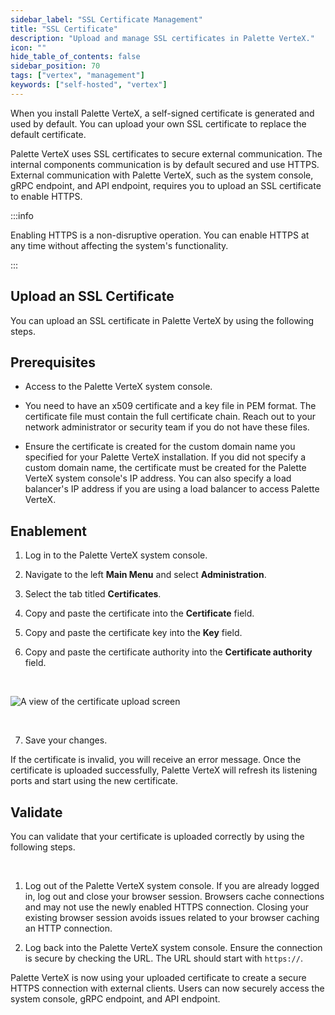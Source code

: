 ```yaml
---
sidebar_label: "SSL Certificate Management"
title: "SSL Certificate"
description: "Upload and manage SSL certificates in Palette VerteX."
icon: ""
hide_table_of_contents: false
sidebar_position: 70
tags: ["vertex", "management"]
keywords: ["self-hosted", "vertex"]
---
```


When you install Palette VerteX, a self-signed certificate is generated and used by default. You can upload your own SSL certificate to replace the default certificate.

Palette VerteX uses SSL certificates to secure external communication. The internal components communication is by default secured and use HTTPS. External communication with Palette VerteX, such as the system console, gRPC endpoint, and API endpoint, requires you to upload an SSL certificate to enable HTTPS.

:::info

Enabling HTTPS is a non-disruptive operation. You can enable HTTPS at any time without affecting the system's functionality.

:::

## Upload an SSL Certificate

You can upload an SSL certificate in Palette VerteX by using the following steps.

## Prerequisites

- Access to the Palette VerteX system console.

- You need to have an x509 certificate and a key file in PEM format. The certificate file must contain the full certificate chain. Reach out to your network administrator or security team if you do not have these files.

- Ensure the certificate is created for the custom domain name you specified for your Palette VerteX installation. If you did not specify a custom domain name, the certificate must be created for the Palette VerteX system console's IP address. You can also specify a load balancer's IP address if you are using a load balancer to access Palette VerteX.

## Enablement

1. Log in to the Palette VerteX system console.

2. Navigate to the left **Main Menu** and select **Administration**.

3. Select the tab titled **Certificates**.

4. Copy and paste the certificate into the **Certificate** field.

5. Copy and paste the certificate key into the **Key** field.

6. Copy and paste the certificate authority into the **Certificate authority** field.

  <br />

![A view of the certificate upload screen](/vertex_system-management_ssl-certifiacte-management_certificate-upload.png)

<br />

7. Save your changes.

If the certificate is invalid, you will receive an error message. Once the certificate is uploaded successfully, Palette VerteX will refresh its listening ports and start using the new certificate.

## Validate

You can validate that your certificate is uploaded correctly by using the following steps.

<br />

1. Log out of the Palette VerteX system console. If you are already logged in, log out and close your browser session. Browsers cache connections and may not use the newly enabled HTTPS connection. Closing your existing browser session avoids issues related to your browser caching an HTTP connection.

2. Log back into the Palette VerteX system console. Ensure the connection is secure by checking the URL. The URL should start with `https://`.

Palette VerteX is now using your uploaded certificate to create a secure HTTPS connection with external clients. Users can now securely access the system console, gRPC endpoint, and API endpoint.
